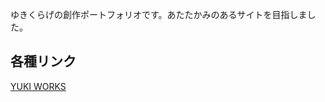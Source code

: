 ゆきくらげの創作ポートフォリオです。あたたかみのあるサイトを目指しました。

## 各種リンク

[YUKI WORKS](https://yukikurage.github.io/portfolio/#)
